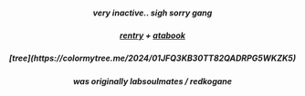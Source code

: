 
<h5 align="center"

very inactive.. sigh sorry gang
  
<h5 align="center"> 

[rentry](https://rentry.co/koganee) + [atabook](https://keithgane.atabook.org/)

<h5 align="center"> 
[tree](https://colormytree.me/2024/01JFQ3KB30TT82QADRPG5WKZK5)

<h5 align="center"> 
was originally labsoulmates / redkogane
